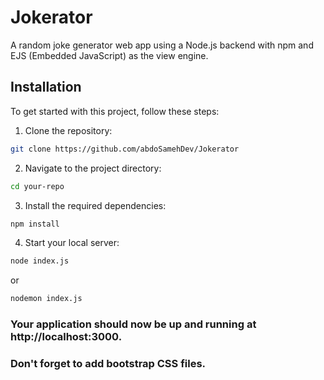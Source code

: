 # Jokerator
A random joke generator web app using a Node.js backend with npm and EJS (Embedded JavaScript) as the view engine.

## Installation

To get started with this project, follow these steps:

1. Clone the repository:
```bash
git clone https://github.com/abdoSamehDev/Jokerator
```

2. Navigate to the project directory:
```bash
cd your-repo
```

3. Install the required dependencies:
```bash
npm install
```

4. Start your local server:
```bash
node index.js
```
or
```bash
nodemon index.js
```

### Your application should now be up and running at http://localhost:3000.
### Don't forget to add bootstrap CSS files.
